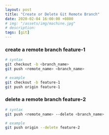 ```yaml
---
layout: post
title: "Create or Delete Git Remote Branch"
date: 2020-02-04 16:00:00 +0800
# img: "/assets/img/machine.jpg"
# description:
tags: [git]
---
```


### create a remote branch feature-1

```bash
# syntax
git checkout -b <branch_name>
git push <remote_name> <branch_name>

# example
git checkout -b feature-1
git push origin feature-1
```

### delete a remote branch feature-2

```bash
# syntax
git push <remote_name> --delete <branch_name>

# example
git push origin --delete feature-2
```
